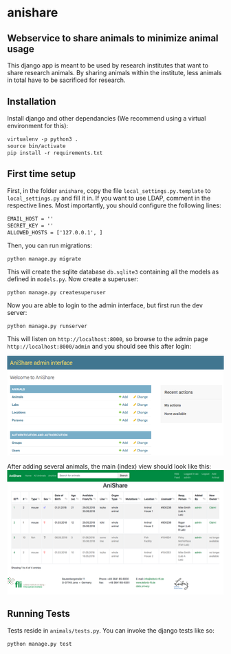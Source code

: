 # anishare
## Webservice to share animals to minimize animal usage

This django app is meant to be used by research institutes that want to share research animals. 
By sharing animals within the institute, less animals in total have to be sacrificed for research.


## Installation
Install django and other dependancies (We recommend using a virtual environment for this):

    virtualenv -p python3 .
    source bin/activate
    pip install -r requirements.txt

##  First time setup

First, in the folder ``anishare``, copy the file ``local_settings.py.template``
to ``local_settings.py`` and fill it in. If you want to use LDAP, comment in
the respective lines. Most importantly, you should configure the following lines:

    EMAIL_HOST = ''
    SECRET_KEY = ''
    ALLOWED_HOSTS = ['127.0.0.1', ]

Then, you can run migrations:

    python manage.py migrate

This will create the sqlite database ``db.sqlite3`` containing all the models as defined in ``models.py``.
Now create a superuser:

    python manage.py createsuperuser

Now you are able to login to the admin interface, but first run the dev server:

    python manage.py runserver

This will listen on ``http://localhost:8000``, so browse to the admin page 
``http://localhost:8000/admin`` and you should see this after login:

![empty admin](doc/img/admin_empty.png "Empty Admin")


After adding several animals, the main (index) view should look like this:
![index view](doc/img/anishare_index_view.png "Index View")

##  Running Tests
Tests reside in ``animals/tests.py``.
You can invoke the django tests like so:

    python manage.py test
